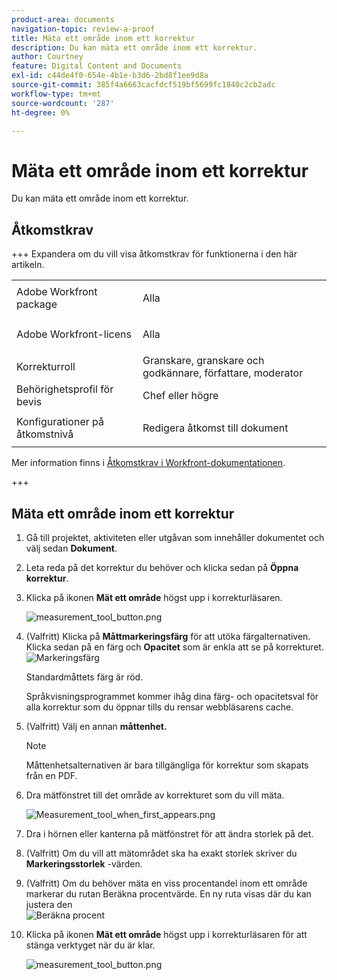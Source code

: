 ```yaml
---
product-area: documents
navigation-topic: review-a-proof
title: Mäta ett område inom ett korrektur
description: Du kan mäta ett område inom ett korrektur.
author: Courtney
feature: Digital Content and Documents
exl-id: c44de4f0-654e-4b1e-b3d6-2bd8f1ee9d8a
source-git-commit: 385f4a6663cacfdcf519bf5699fc1840c2cb2adc
workflow-type: tm+mt
source-wordcount: '287'
ht-degree: 0%

---
```


# Mäta ett område inom ett korrektur

Du kan mäta ett område inom ett korrektur.

## Åtkomstkrav

+++ Expandera om du vill visa åtkomstkrav för funktionerna i den här artikeln.

<table style="table-layout:auto"> 
 <col> 
 <col> 
 <tbody> 
  <tr> 
   <td role="rowheader">Adobe Workfront package</td> 
   <td> <p>Alla</p> </td> 
  </tr> 
  <tr> 
   <td role="rowheader">Adobe Workfront-licens</td> 
   <td> <p>Alla</p> </td> 
  </tr> 
  <tr> 
   <td role="rowheader">Korrekturroll </td> 
   <td>Granskare, granskare och godkännare, författare, moderator</td> 
  </tr> 
  <tr> 
   <td role="rowheader">Behörighetsprofil för bevis </td> 
   <td>Chef eller högre</td> 
  </tr> 
  <tr> 
   <td role="rowheader">Konfigurationer på åtkomstnivå</td> 
   <td> <p>Redigera åtkomst till dokument</p> </td> 
  </tr> 
 </tbody> 
</table>

Mer information finns i [Åtkomstkrav i Workfront-dokumentationen](/help/quicksilver/administration-and-setup/add-users/access-levels-and-object-permissions/access-level-requirements-in-documentation.md).

+++

## Mäta ett område inom ett korrektur

1. Gå till projektet, aktiviteten eller utgåvan som innehåller dokumentet och välj sedan **Dokument**.
1. Leta reda på det korrektur du behöver och klicka sedan på **Öppna korrektur**.

1. Klicka på ikonen **Mät ett område** högst upp i korrekturläsaren.

   ![measurement_tool_button.png](assets/measurement-tool-button-350x128.png)

1. (Valfritt) Klicka på **Måttmarkeringsfärg** för att utöka färgalternativen. Klicka sedan på en färg och **Opacitet** som är enkla att se på korrekturet.\
   ![Markeringsfärg](assets/selection-color-350x330.png)

   Standardmåttets färg är röd.

   Språkvisningsprogrammet kommer ihåg dina färg- och opacitetsval för alla korrektur som du öppnar tills du rensar webbläsarens cache.

1. (Valfritt) Välj en annan **måttenhet.**

   >[!NOTE]
   >
   >Måttenhetsalternativen är bara tillgängliga för korrektur som skapats från en PDF.

1. Dra mätfönstret till det område av korrekturet som du vill mäta.

   ![Measurement_tool_when_first_appears.png](assets/measurement-tool-when-first-appears-350x143.png)

1. Dra i hörnen eller kanterna på mätfönstret för att ändra storlek på det.
1. (Valfritt) Om du vill att mätområdet ska ha exakt storlek skriver du **Markeringsstorlek** -värden.
1. (Valfritt) Om du behöver mäta en viss procentandel inom ett område markerar du rutan Beräkna procentvärde. En ny ruta visas där du kan justera den\
   ![Beräkna procent](assets/calculate-percentage-350x230.png)

1. Klicka på ikonen **Mät ett område** högst upp i korrekturläsaren för att stänga verktyget när du är klar.

   ![measurement_tool_button.png](assets/measurement-tool-button-350x128.png)
